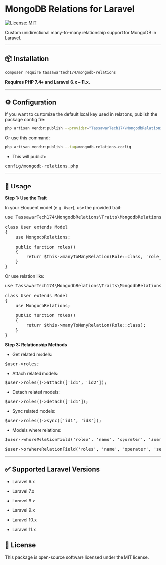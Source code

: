 # MongoDB Relations for Laravel

[![License: MIT](https://img.shields.io/badge/License-MIT-blue.svg)](LICENSE)

Custom unidirectional many-to-many relationship support for MongoDB in Laravel.

---

## 📦 Installation

```bash
composer require tassawartech174/mongodb-relations

```
**Requires PHP 7.4+ and Laravel 6.x – 11.x.**

---

## ⚙️ Configuration

If you want to customize the default local key used in relations, publish the package config file:

```bash
php artisan vendor:publish --provider="TassawarTech174\MongodbRelations\MongodbRelationsServiceProvider" --tag=mongodb-relations-config

```
Or use this command:

```bash
php artisan vendor:publish --tag=mongodb-relations-config

```

- This will publish:

<pre>
config/mongodb-relations.php
</pre>

---

## 🚀 Usage

**Step 1: Use the Trait**

In your Eloquent model (e.g. `User`), use the provided trait:

<pre>
use TassawarTech174\MongodbRelations\Traits\MongodbRelations;

class User extends Model
{
    use MongodbRelations;

    public function roles()
    {
        return $this->manyToManyRelation(Role::class, 'role_ids');
    }
}
</pre>

Or use relation like:

<pre>
use TassawarTech174\MongodbRelations\Traits\MongodbRelations;

class User extends Model
{
    use MongodbRelations;

    public function roles()
    {
        return $this->manyToManyRelation(Role::class);
    }
}
</pre>

**Step 3: Relationship Methods**

- Get related models:

<pre>
$user->roles;
</pre>

- Attach related models:

<pre>
$user->roles()->attach(['id1', 'id2']);
</pre>

- Detach related models:

<pre>
$user->roles()->detach(['id1']);
</pre>

- Sync related models:

<pre>
$user->roles()->sync(['id1', 'id3']);
</pre>

- Models where relations:

<pre>
$user->whereRelationField('roles', 'name', 'operater', 'search value);

$user->orWhereRelationField('roles', 'name', 'operater', 'search value);
</pre>

---

## ✅ Supported Laravel Versions

- Laravel 6.x

- Laravel 7.x

- Laravel 8.x

- Laravel 9.x

- Laravel 10.x

- Laravel 11.x

## 🔐 License

This package is open-source software licensed under the MIT license.
